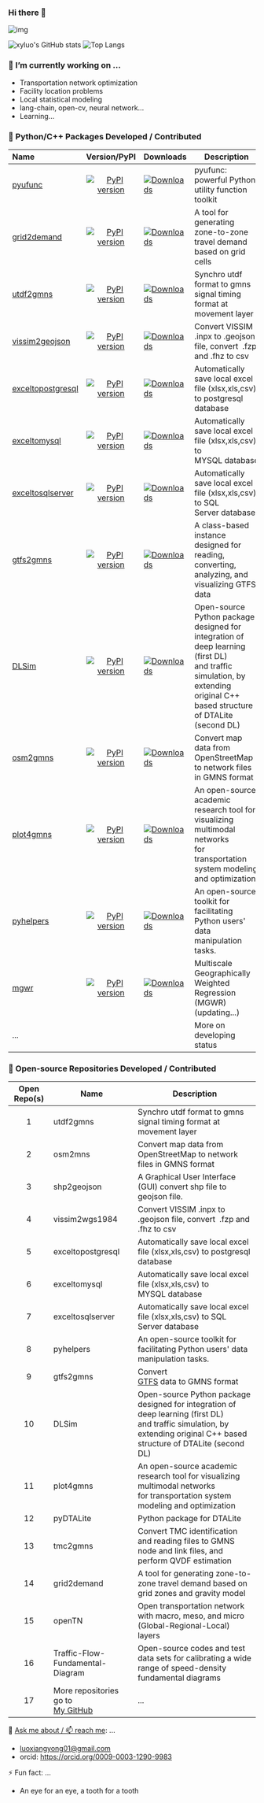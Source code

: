 ### Hi there 👋

![img](https://komarev.com/ghpvc/?username=xyluo25&label=xyluo25+PROFILE+VIEWS:+2023-+&color=green)

![xyluo's GitHub stats](https://github-readme-stats.vercel.app/api?username=xyluo25&rank_icon=github&show=prs_merged_percentage&hide=contribs) ![Top Langs](https://github-readme-stats.vercel.app/api/top-langs/?username=xyluo25&layout=compact&hide=html,Dockerfile&langs_count=8)

### **🔭 I’m currently working on ...**

* Transportation network optimization
* Facility location problems
* Local statistical modeling
* lang-chain, open-cv, neural network...
* Learning...

### **🌱 Python/C++ Packages Developed / Contributed**


| Name                                                              |                                                 Version/PyPI                                                 | Downloads                                                                                                     | Description                                                                                                                                                                   |
| :------------------------------------------------------------------ | :-------------------------------------------------------------------------------------------------------------: | --------------------------------------------------------------------------------------------------------------- | ------------------------------------------------------------------------------------------------------------------------------------------------------------------------------- |
| [pyufunc](https://github.com/xyluo25/pyufunc)                     |           [![PyPI version](https://badge.fury.io/py/pyufunc.svg)](https://badge.fury.io/py/pyufunc)           | [![Downloads](https://static.pepy.tech/badge/pyufunc)](https://pepy.tech/project/pyufunc)                     | pyufunc: powerful Python utility function toolkit                                                                                                                             |
| [grid2demand](https://github.com/xyluo25/grid2demand)             |       [![PyPI version](https://badge.fury.io/py/grid2demand.svg)](https://badge.fury.io/py/grid2demand)       | [![Downloads](https://static.pepy.tech/badge/grid2demand)](https://pepy.tech/project/grid2demand)             | A tool for generating zone-to-zone travel demand based on grid cells                                                                                                          |
| [utdf2gmns](https://github.com/xyluo25/utdf2gmns)                 |         [![PyPI version](https://badge.fury.io/py/utdf2gmns.svg)](https://badge.fury.io/py/utdf2gmns)         | [![Downloads](https://static.pepy.tech/badge/utdf2gmns)](https://pepy.tech/project/utdf2gmns)                 | Synchro utdf format to gmns signal timing format at movement layer                                                                                                            |
| [vissim2geojson](https://github.com/xyluo25/vissim2wgs1984)       |    [![PyPI version](https://badge.fury.io/py/vissim2geojson.svg)](https://badge.fury.io/py/vissim2geojson)    | [![Downloads](https://static.pepy.tech/badge/vissim2geojson)](https://pepy.tech/project/vissim2geojson)       | Convert VISSIM .inpx to .geojson file, convert  .fzp and .fhz to csv                                                                                                       |
| [exceltopostgresql](https://github.com/xyluo25/exceltopostgresql) | [![PyPI version](https://badge.fury.io/py/exceltopostgresql.svg)](https://badge.fury.io/py/exceltopostgresql) | [![Downloads](https://static.pepy.tech/badge/exceltopostgresql)](https://pepy.tech/project/exceltopostgresql) | Automatically save local excel file (xlsx,xls,csv) to postgresql database                                                                                                   |
| [exceltomysql](https://github.com/xyluo25/exceltomysql)           |      [![PyPI version](https://badge.fury.io/py/exceltomysql.svg)](https://badge.fury.io/py/exceltomysql)      | [![Downloads](https://static.pepy.tech/badge/exceltomysql)](https://pepy.tech/project/exceltomysql)           | Automatically save local excel file (xlsx,xls,csv) to MYSQL database                                                                                                        |
| [exceltosqlserver](https://github.com/xyluo25/exceltosqlserver)   |  [![PyPI version](https://badge.fury.io/py/exceltosqlserver.svg)](https://badge.fury.io/py/exceltosqlserver)  | [![Downloads](https://static.pepy.tech/badge/exceltosqlserver)](https://pepy.tech/project/exceltosqlserver)   | Automatically save local excel file (xlsx,xls,csv) to SQL Server database                                                                                                   |
| [gtfs2gmns](https://github.com/xyluo25/gtfs2gmns)                 |         [![PyPI version](https://badge.fury.io/py/gtfs2gmns.svg)](https://badge.fury.io/py/gtfs2gmns)         | [![Downloads](https://static.pepy.tech/badge/%20gtfs2gmns)](https://pepy.tech/project/%20gtfs2gmns)           | A class-based instance designed for reading, converting, analyzing, and visualizing GTFS data                                                                                 |
| [DLSim](https://github.com/xyluo25/DLSim-MRM)                     |             [![PyPI version](https://badge.fury.io/py/DLSim.svg)](https://badge.fury.io/py/DLSim)             | [![Downloads](https://static.pepy.tech/badge/dlsim)](https://pepy.tech/project/dlsim)                         | Open-source Python package designed for integration of deep learning (first DL)<br/> and traffic simulation, by extending original C++ based structure of DTALite (second DL) |
| [osm2gmns](https://github.com/xyluo25/OSM2GMNS)                   |          [![PyPI version](https://badge.fury.io/py/osm2gmns.svg)](https://badge.fury.io/py/osm2gmns)          | [![Downloads](https://static.pepy.tech/badge/osm2gmns)](https://pepy.tech/project/osm2gmns)                   | Convert map data from OpenStreetMap to network files in GMNS format                                                                                                           |
| [plot4gmns](https://github.com/xyluo25/plot4gmns)                 |         [![PyPI version](https://badge.fury.io/py/plot4gmns.svg)](https://badge.fury.io/py/plot4gmns)         | [![Downloads](https://static.pepy.tech/badge/plot4gmns)](https://pepy.tech/project/plot4gmns)                 | An open-source academic research tool for visualizing multimodal networks<br /> for transportation system modeling and optimization                                           |
| [pyhelpers](https://github.com/xyluo25/pyhelpers)                 |         [![PyPI version](https://badge.fury.io/py/pyhelpers.svg)](https://badge.fury.io/py/pyhelpers)         | [![Downloads](https://static.pepy.tech/badge/pyhelpers)](https://pepy.tech/project/pyhelpers)                 | An open-source toolkit for facilitating Python users' data manipulation tasks.                                                                                                |
| [mgwr](https://github.com/xyluo25/mgwr)                           |              [![PyPI version](https://badge.fury.io/py/mgwr.svg)](https://badge.fury.io/py/mgwr)              | [![Downloads](https://static.pepy.tech/badge/mgwr)](https://pepy.tech/project/mgwr)                           | Multiscale Geographically Weighted Regression (MGWR) (updating...)                                                                                                            |
| ...                                                               |                                                                                                               |                                                                                                               | More on developing status                                                                                                                                                     |

### **👯 Open-source Repositories Developed / Contributed**


| Open Repo(s) | Name                                                                                 | Description                                                                                                                                                                  |
| :------------: | -------------------------------------------------------------------------------------- | ------------------------------------------------------------------------------------------------------------------------------------------------------------------------------ |
|      1      | utdf2gmns                                                                            | Synchro utdf format to gmns signal timing format at movement layer                                                                                                           |
|      2      | osm2mns                                                                              | Convert map data from OpenStreetMap to network files in GMNS format                                                                                                          |
|      3      | shp2geojson                                                                          | A Graphical User Interface (GUI) convert shp file to geojson file.                                                                                                           |
|      4      | vissim2wgs1984                                                                       | Convert VISSIM .inpx to .geojson file, convert  .fzp and .fhz to csv                                                                                                      |
|      5      | exceltopostgresql                                                                    | Automatically save local excel file (xlsx,xls,csv) to postgresql database                                                                                                  |
|      6      | exceltomysql                                                                         | Automatically save local excel file (xlsx,xls,csv) to MYSQL database                                                                                                       |
|      7      | exceltosqlserver                                                                     | Automatically save local excel file (xlsx,xls,csv) to SQL Server database                                                                                                  |
|      8      | pyhelpers                                                                            | An open-source toolkit for facilitating Python users' data manipulation tasks.                                                                                               |
|      9      | gtfs2gmns                                                                            | Convert<br> [GTFS](https://gtfs.org/) data to GMNS format                                                                                                                    |
|      10      | DLSim                                                                                | Open-source Python package designed for integration of deep learning (first DL)<br> and traffic simulation, by extending original C++ based structure of DTALite (second DL) |
|      11      | plot4gmns                                                                            | An open-source academic research tool for visualizing multimodal networks<br> for transportation system modeling and optimization                                            |
|      12      | pyDTALite                                                                            | Python package for DTALite                                                                                                                                                   |
|      13      | tmc2gmns                                                                             | Convert TMC identification and reading files to GMNS node and link files, and perform QVDF estimation                                                                        |
|      14      | grid2demand                                                                          | A tool for generating zone-to-zone travel demand based on grid zones and gravity model                                                                                       |
|      15      | openTN                                                                               | Open transportation network with macro, meso, and micro (Global-Regional-Local) layers                                                                                       |
|      16      | Traffic-Flow-Fundamental-Diagram                                                     | Open-source codes and test data sets for calibrating a wide range of speed-density fundamental diagrams                                                                      |
|      17      | More repositories go to<br> [My GitHub](https://github.com/xyluo25?tab=repositories) | ...                                                                                                                                                                          |

💬 [Ask me about / 📫 reach me](xyluo25.github.io):  ...

* [luoxiangyong01@gmail.com](mailto:luoxiangyong01@gmail.com)
* orcid: https://orcid.org/0009-0003-1290-9983

⚡ Fun fact: ...

* An eye for an eye, a tooth for a tooth
